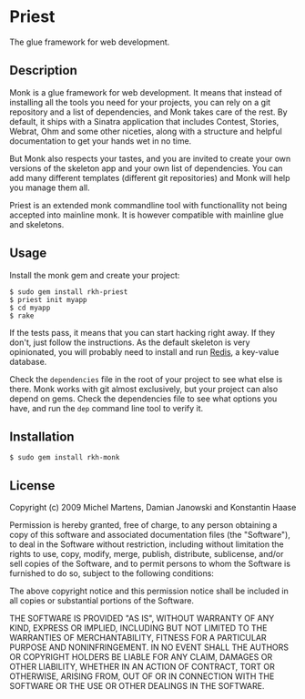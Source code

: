 Priest
======

The glue framework for web development.

Description
-----------

Monk is a glue framework for web development. It means that instead of
installing all the tools you need for your projects, you can rely on a
git repository and a list of dependencies, and Monk takes care of the
rest. By default, it ships with a Sinatra application that includes
Contest, Stories, Webrat, Ohm and some other niceties, along with a
structure and helpful documentation to get your hands wet in no time.

But Monk also respects your tastes, and you are invited to create your
own versions of the skeleton app and your own list of dependencies. You
can add many different templates (different git repositories) and Monk
will help you manage them all.

Priest is an extended monk commandline tool with functionallity not being
accepted into mainline monk. It is however compatible with mainline glue
and skeletons.

Usage
-----

Install the monk gem and create your project:

    $ sudo gem install rkh-priest
    $ priest init myapp
    $ cd myapp
    $ rake

If the tests pass, it means that you can start hacking right away. If
they don't, just follow the instructions. As the default skeleton
is very opinionated, you will probably need to install and run
[Redis](http://code.google.com/p/redis/), a key-value database.

Check the `dependencies` file in the root of your project to see what
else is there. Monk works with git almost exclusively, but your project
can also depend on gems. Check the dependencies file to see what options
you have, and run the `dep` command line tool to verify it.

Installation
------------

    $ sudo gem install rkh-monk

License
-------

Copyright (c) 2009 Michel Martens, Damian Janowski and Konstantin Haase

Permission is hereby granted, free of charge, to any person
obtaining a copy of this software and associated documentation
files (the "Software"), to deal in the Software without
restriction, including without limitation the rights to use,
copy, modify, merge, publish, distribute, sublicense, and/or sell
copies of the Software, and to permit persons to whom the
Software is furnished to do so, subject to the following
conditions:

The above copyright notice and this permission notice shall be
included in all copies or substantial portions of the Software.

THE SOFTWARE IS PROVIDED "AS IS", WITHOUT WARRANTY OF ANY KIND,
EXPRESS OR IMPLIED, INCLUDING BUT NOT LIMITED TO THE WARRANTIES
OF MERCHANTABILITY, FITNESS FOR A PARTICULAR PURPOSE AND
NONINFRINGEMENT. IN NO EVENT SHALL THE AUTHORS OR COPYRIGHT
HOLDERS BE LIABLE FOR ANY CLAIM, DAMAGES OR OTHER LIABILITY,
WHETHER IN AN ACTION OF CONTRACT, TORT OR OTHERWISE, ARISING
FROM, OUT OF OR IN CONNECTION WITH THE SOFTWARE OR THE USE OR
OTHER DEALINGS IN THE SOFTWARE.
